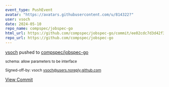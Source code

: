 ```yaml
---
event_type: PushEvent
avatar: "https://avatars.githubusercontent.com/u/814322?"
user: vsoch
date: 2024-05-10
repo_name: compspec/jobspec-go
html_url: https://github.com/compspec/jobspec-go/commit/ee02cdc7d3d42f3efc901280d4bf0c3b8aa95e20
repo_url: https://github.com/compspec/jobspec-go
---
```


<a href='https://github.com/vsoch' target='_blank'>vsoch</a> pushed to <a href='https://github.com/compspec/jobspec-go' target='_blank'>compspec/jobspec-go</a>

<small>schema: allow parameters to be interface

Signed-off-by: vsoch <vsoch@users.noreply.github.com></small>

<a href='https://github.com/compspec/jobspec-go/commit/ee02cdc7d3d42f3efc901280d4bf0c3b8aa95e20' target='_blank'>View Commit</a>